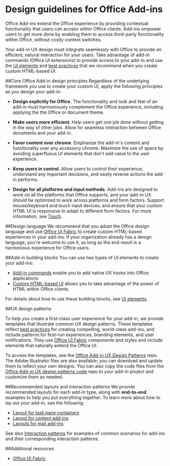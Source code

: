 # Design guidelines for Office Add-ins

Office Add-ins extend the Office experience by providing contextual functionality that users can access within Office clients. Add-ins empower users to get more done by enabling them to access third-party functionality within Office, without costly context switches. 

 Your add-in UX design must integrate seamlessly with Office to provide an efficient, natural interaction for your users. Take advantage of add-in commands (Office UI extensions) to provide access to your add-in and use the [UI elements](ui-elements/ui-elements.md) and [best practices](https://dev.office.com/docs/add-ins/overview/add-in-development-best-practices) that we recommend when you create custom HTML-based UI. 
 
 
##Core Office Add-in design principles
Regardless of the underlying framework you use to create your custom UI, apply the following principles as you design your add-in: 

- **Design explicitly for Office**. The functionality and look and feel of an add-in must harmoniously complement the Office experience, including applying the the Office or document theme.
 
- **Make users more efficient**. Help users get one job done without getting in the way of other jobs. Allow for seamless interaction between Office documents and your add-in. 

- **Favor content over chrome**. Emphasize the add-in's content and functionality over any accessory chrome. Maximize the use of space by avoiding superfluous UI elements that don't add value to the user experience.  

- **Keep users in control**. Allow users to control their experience, understand any important decisions, and easily reverse actions the add-in performs. 

- **Design for all platforms and input methods**. Add-ins are designed to work on all the platforms that Office supports, and your add-in UX should be optimized to work across platforms and form factors. Support mouse/keyboard and touch input devices, and ensure that your custom HTML UI is responsive to adapt to different form factors. For more information, see [Touch](https://msdn.microsoft.com/EN-US/library/mt590883.aspx#bk_Touch). 


##Design language
We recommend that you adopt the Office design language and use [Office UI Fabric](https://dev.office.com/fabric) to create custom HTML-based experiences in your add-ins. If your organization already has a design language, you're welcome to use it, as long as the end result is a harmonious experience for Office users. 


##Add-in building blocks
You can use two types of UI elements to create your add-ins: 

- [Add-in commands](ui-elements/ui-elements.md#add-in-commands) enable you to add native UX hooks into Office applications
- [Custom HTML-based UI](ui-elements/ui-elements.md#custom-html-based-ui) allows you to take advantage of the power of HTML within Office clients. 

For details about how to use these building blocks, see [UI elements](ui-elements/ui-elements.md).  

##UX design patterns

To help you create a first-class user experience for your add-in, we provide templates that illustrate common UX design patterns. These templates reflect [best practices](https://dev.office.com/docs/add-ins/overview/add-in-development-best-practices) for creating compelling, world-class add-ins, and include patterns for first-run experiences, branding elements, and user notifications. They use [Office UI Fabric](https://dev.office.com/fabric) components and styles and include elements that naturally extend the Office UI.

To access the templates, see the [Office Add-in UX Design Patterns](https://github.com/OfficeDev/Office-Add-in-UX-Design-Patterns) repo. The Adobe Illustrator files are also available; you can download and update them to reflect your own designs. You can also copy the code files from the [Office Add-in UX design patterns code](https://github.com/OfficeDev/Office-Add-in-UX-Design-Patterns-Code) repo to your add-in project and customize them as needed. 

##Recommended layouts and interaction patterns
We provide recommended layouts for each add-in type, along with **end-to-end** examples to help you put everything together. To learn more about how to lay out your add-in, see the following:

- [Layout for task pane containers](ui-elements/layout-for-task-pane-add-ins.md)
- [Layout for content add-ins](ui-elements/layout-for-content-add-ins.md) 
- [Layouts for mail add-ins](ui-elements/layouts-for-outlook-add-ins.md)

See also [Interaction patterns](interaction-patterns.md) for examples of common scenarios for add-ins and their corresponding interaction patterns.

##Additional resources

- [Office UI Fabric](https://dev.office.com/fabric) 

